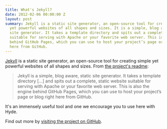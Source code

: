 ```yaml
---
title: What's Jekyll?
date: 2012-02-06 00:00:00 Z
layout: post
summary: Jekyll is a static site generator, an open-source tool for creating simple
  yet powerful websites of all shapes and sizes. It is a simple, blog aware, static
  site generator. It takes a template directory and spits out a complete, static website
  suitable for serving with Apache or your favorite web server. This is also the engine
  behind GitHub Pages, which you can use to host your project’s page or blog right
  here from GitHub.
---
```


[Jekyll](http://jekyllrb.com) is a static site generator, an open-source tool for creating simple yet powerful websites of all shapes and sizes. From [the project's readme](https://github.com/mojombo/jekyll/blob/master/README.markdown):

  > Jekyll is a simple, blog aware, static site generator. It takes a template directory [...] and spits out a complete, static website suitable for serving with Apache or your favorite web server. This is also the engine behind GitHub Pages, which you can use to host your project’s page or blog right here from GitHub.

It's an immensely useful tool and one we encourage you to use here with Hyde.

Find out more by [visiting the project on GitHub](https://github.com/mojombo/jekyll).